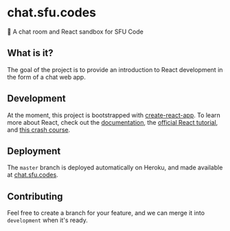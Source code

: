 # chat.sfu.codes

💬 A chat room and React sandbox for SFU Code

## What is it?

The goal of the project is to provide an introduction to React development in the form of a chat web app.

## Development

At the moment, this project is bootstrapped with [create-react-app](https://github.com/facebook/create-react-app). To learn more about React, check out the [documentation](https://reactjs.org/docs/getting-started.html), the [official React tutorial](https://reactjs.org/tutorial/tutorial.html), and [this crash course](https://www.youtube.com/watch?v=A71aqufiNtQ).

## Deployment

The `master` branch is deployed automatically on Heroku, and made available at [chat.sfu.codes](http://chat.sfu.codes).

## Contributing

Feel free to create a branch for your feature, and we can merge it into `development` when it's ready.
